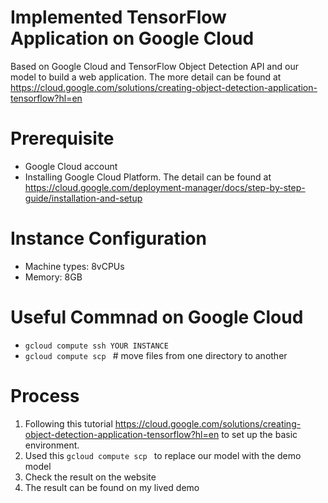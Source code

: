 # Implemented TensorFlow Application on Google Cloud
Based on Google Cloud and TensorFlow Object Detection API and our model to build a web application.
The more detail can be found at https://cloud.google.com/solutions/creating-object-detection-application-tensorflow?hl=en

# Prerequisite
* Google Cloud account
* Installing Google Cloud Platform. The detail can be found at https://cloud.google.com/deployment-manager/docs/step-by-step-guide/installation-and-setup

# Instance Configuration
* Machine types: 8vCPUs
* Memory: 8GB

# Useful Commnad on Google Cloud
*  <code>gcloud compute ssh YOUR INSTANCE</code>
*  <code>gcloud compute scp </code> # move files from one directory to another

# Process
1. Following this tutorial https://cloud.google.com/solutions/creating-object-detection-application-tensorflow?hl=en to set up the basic environment.
2. Used this <code>gcloud compute scp </code> to replace our model with the demo model
3. Check the result on the website
4. The result can be found on my lived demo

